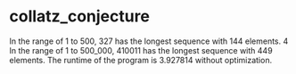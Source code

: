 # collatz_conjecture
In the range of 1 to 500, 327 has the longest sequence with 144 elements.
4
In the range of 1 to 500_000, 410011 has the longest sequence with 449 elements.
The runtime of the program is 3.927814 without optimization.
